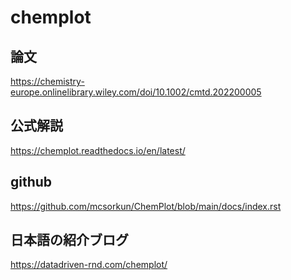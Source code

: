 # chemplot

## 論文

https://chemistry-europe.onlinelibrary.wiley.com/doi/10.1002/cmtd.202200005

## 公式解説

https://chemplot.readthedocs.io/en/latest/

## github

https://github.com/mcsorkun/ChemPlot/blob/main/docs/index.rst

## 日本語の紹介ブログ

https://datadriven-rnd.com/chemplot/
